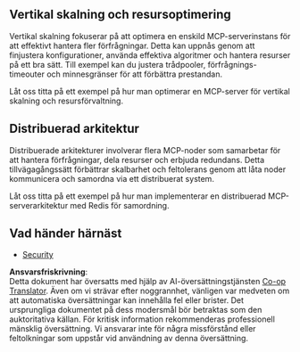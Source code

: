 <!--
CO_OP_TRANSLATOR_METADATA:
{
  "original_hash": "9730a53698bf9df8166d0080a8d5b61f",
  "translation_date": "2025-06-02T19:55:24+00:00",
  "source_file": "05-AdvancedTopics/mcp-scaling/README.md",
  "language_code": "sv"
}
-->
## Vertikal skalning och resursoptimering

Vertikal skalning fokuserar på att optimera en enskild MCP-serverinstans för att effektivt hantera fler förfrågningar. Detta kan uppnås genom att finjustera konfigurationer, använda effektiva algoritmer och hantera resurser på ett bra sätt. Till exempel kan du justera trådpooler, förfrågnings-timeouter och minnesgränser för att förbättra prestandan.

Låt oss titta på ett exempel på hur man optimerar en MCP-server för vertikal skalning och resursförvaltning.

## Distribuerad arkitektur

Distribuerade arkitekturer involverar flera MCP-noder som samarbetar för att hantera förfrågningar, dela resurser och erbjuda redundans. Detta tillvägagångssätt förbättrar skalbarhet och feltolerans genom att låta noder kommunicera och samordna via ett distribuerat system.

Låt oss titta på ett exempel på hur man implementerar en distribuerad MCP-serverarkitektur med Redis för samordning.

## Vad händer härnäst

- [Security](../mcp-security/README.md)

**Ansvarsfriskrivning**:  
Detta dokument har översatts med hjälp av AI-översättningstjänsten [Co-op Translator](https://github.com/Azure/co-op-translator). Även om vi strävar efter noggrannhet, vänligen var medveten om att automatiska översättningar kan innehålla fel eller brister. Det ursprungliga dokumentet på dess modersmål bör betraktas som den auktoritativa källan. För kritisk information rekommenderas professionell mänsklig översättning. Vi ansvarar inte för några missförstånd eller feltolkningar som uppstår vid användning av denna översättning.